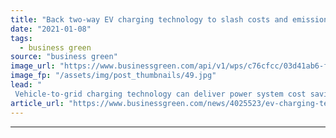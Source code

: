 ```yaml
---
title: "Back two-way EV charging technology to slash costs and emissions, white paper urges"
date: "2021-01-08"
tags: 
  - business green
source: "business green"
image_url: "https://www.businessgreen.com/api/v1/wps/c76cfcc/03d41ab6-fe35-4260-979c-99da729c5f7c/2/Nissan-Leaf-185x114.jpg"
image_fp: "/assets/img/post_thumbnails/49.jpg"
lead: "
 Vehicle-to-grid charging technology can deliver power system cost savings of almost £900m while helping slash the carbon intensity of electric vehicles, a new white paper backed by BEIS and EV manufacturer Nissan argues ..."
article_url: "https://www.businessgreen.com/news/4025523/ev-charging-technology-slash-costs-emissions-white-paper-urges"
---
```


---
